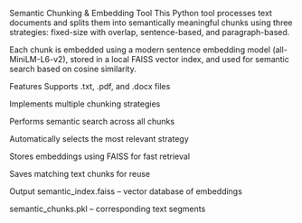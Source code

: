 Semantic Chunking & Embedding Tool
This Python tool processes text documents and splits them into semantically meaningful chunks using three strategies: fixed-size with overlap, sentence-based, and paragraph-based.

Each chunk is embedded using a modern sentence embedding model (all-MiniLM-L6-v2), stored in a local FAISS vector index, and used for semantic search based on cosine similarity.

Features
Supports .txt, .pdf, and .docx files

Implements multiple chunking strategies

Performs semantic search across all chunks

Automatically selects the most relevant strategy

Stores embeddings using FAISS for fast retrieval

Saves matching text chunks for reuse

Output
semantic_index.faiss – vector database of embeddings

semantic_chunks.pkl – corresponding text segments
